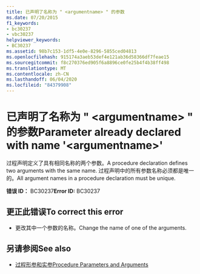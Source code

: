 ```yaml
---
title: 已声明了名称为 " <argumentname> " 的参数
ms.date: 07/20/2015
f1_keywords:
- bc30237
- vbc30237
helpviewer_keywords:
- BC30237
ms.assetid: 98b7c153-1df5-4e0e-8296-5855ced04813
ms.openlocfilehash: 915174a3aeb53def4e121ab36d58366df7feae15
ms.sourcegitcommit: f8c270376ed905f6a8896ce0fe25b4f4b38ff498
ms.translationtype: MT
ms.contentlocale: zh-CN
ms.lasthandoff: 06/04/2020
ms.locfileid: "84379908"
---
```

# <a name="parameter-already-declared-with-name-argumentname"></a><span data-ttu-id="e265d-102">已声明了名称为 " \<argumentname> " 的参数</span><span class="sxs-lookup"><span data-stu-id="e265d-102">Parameter already declared with name '\<argumentname>'</span></span>
<span data-ttu-id="e265d-103">过程声明定义了具有相同名称的两个参数。</span><span class="sxs-lookup"><span data-stu-id="e265d-103">A procedure declaration defines two arguments with the same name.</span></span> <span data-ttu-id="e265d-104">过程声明中的所有参数名称必须都是唯一的。</span><span class="sxs-lookup"><span data-stu-id="e265d-104">All argument names in a procedure declaration must be unique.</span></span>  
  
 <span data-ttu-id="e265d-105">**错误 ID：** BC30237</span><span class="sxs-lookup"><span data-stu-id="e265d-105">**Error ID:** BC30237</span></span>  
  
## <a name="to-correct-this-error"></a><span data-ttu-id="e265d-106">更正此错误</span><span class="sxs-lookup"><span data-stu-id="e265d-106">To correct this error</span></span>  
  
- <span data-ttu-id="e265d-107">更改其中一个参数的名称。</span><span class="sxs-lookup"><span data-stu-id="e265d-107">Change the name of one of the arguments.</span></span>  
  
## <a name="see-also"></a><span data-ttu-id="e265d-108">另请参阅</span><span class="sxs-lookup"><span data-stu-id="e265d-108">See also</span></span>

- [<span data-ttu-id="e265d-109">过程形参和实参</span><span class="sxs-lookup"><span data-stu-id="e265d-109">Procedure Parameters and Arguments</span></span>](../programming-guide/language-features/procedures/procedure-parameters-and-arguments.md)
